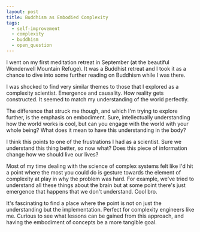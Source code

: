 ```yaml
---
layout: post
title: Buddhism as Embodied Complexity
tags:
  - self-improvement
  - complexity
  - buddhism
  - open_question
---
```

I went on my first meditation retreat in September (at the beautiful Wonderwell Mountain Refuge). It was a Buddhist retreat and I took it as a chance to dive into some further reading on Buddhism while I was there. 

I was shocked to find very similar themes to those that I explored as a complexity scientist. Emergence and causality. How reality gets constructed. It seemed to match my understanding of the world perfectly. 

The difference that struck me though, and which I'm trying to explore further, is the emphasis on embodiment. Sure, intellectually understanding how the world works is cool, but can you engage with the world with your whole being? What does it mean to have this understanding in the body?

I think this points to one of the frustrations I had as a scientist. Sure we understand this thing better, so now what? Does this piece of information change how we should live our lives? 

Most of my time dealing with the science of complex systems felt like I'd hit a point where the most you could do is gesture towards the element of complexity at play in why the problem was hard. For example, we've tried to understand all these things about the brain but at some point there's just emergence that happens that we don't understand. Cool bro. 

It's fascinating to find a place where the point is not on just the understanding but the implementation. Perfect for complexity engineers like me. Curious to see what lessons can be gained from this approach, and having the embodiment of concepts be a more tangible goal. 